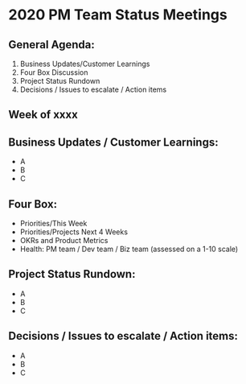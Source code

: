 # 2020 PM Team Status Meetings

## General Agenda:
1. Business Updates/Customer Learnings 
2. Four Box Discussion
3. Project Status Rundown
4. Decisions / Issues to escalate / Action items

## Week of xxxx

## Business Updates / Customer Learnings: 
* A
* B
* C

## Four Box:
* Priorities/This Week
* Priorities/Projects Next 4 Weeks
* OKRs and Product Metrics
* Health: PM team / Dev team / Biz team (assessed on a 1-10 scale)

## Project Status Rundown:
* A
* B
* C

## Decisions / Issues to escalate / Action items: 
* A
* B
* C
